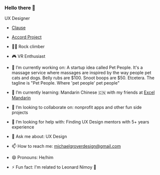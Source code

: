 ### Hello there 👋

UX Designer
 - [Clause](http://clause.io/)
 - [Accord Project](https://accordproject.org/)

 - 🧗‍♂️ Rock climber
 - 🎮 VR Enthusiast

- 🔭 I’m currently working on: A startup idea called Pet People. It's a massage service where massages are inspired by the way people pet cats and dogs. Belly rubs are $100. Snoot boops are $50. Etcetera. The tagline is "Pet People. Where 'pet people' pet people"
- 🌱 I’m currently learning: Mandarin Chinese 🇨🇳 with my friends at [Excel Mandarin](https://www.excelmandarin.com/)
- 👯 I’m looking to collaborate on: nonprofit apps and other fun side projects
- 🤔 I’m looking for help with: Finding UX Design mentors with 5+ years experience
- 💬 Ask me about: UX Design
- 📫 How to reach me: michaelgroverdesign@gmail.com
- 😄 Pronouns: He/him
- ⚡ Fun fact: I'm related to Leonard Nimoy 🖖

